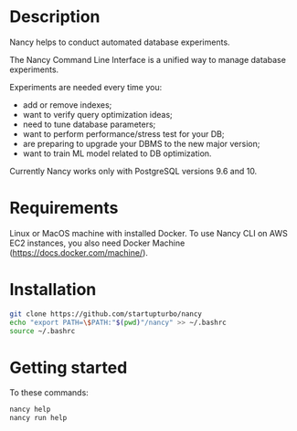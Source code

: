 Description
===
Nancy helps to conduct automated database experiments.

The Nancy Command Line Interface is a unified way to manage database
experiments.

Experiments are needed every time you:
 - add or remove indexes;
 - want to verify query optimization ideas;
 - need to tune database parameters;
 - want to perform performance/stress test for your DB;
 - are preparing to upgrade your DBMS to the new major version;
 - want to train ML model related to DB optimization.

Currently Nancy works only with PostgreSQL versions 9.6 and 10.

Requirements
===
Linux or MacOS machine with installed Docker. To use Nancy CLI on AWS EC2
instances, you also need Docker Machine (https://docs.docker.com/machine/).

Installation
===
```bash
git clone https://github.com/startupturbo/nancy
echo "export PATH=\$PATH:"$(pwd)"/nancy" >> ~/.bashrc
source ~/.bashrc
```

Getting started
===
To these commands:
```bash
nancy help
nancy run help
```

